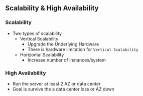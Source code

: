 ## Scalability & High Availability

### Scalability

- Two types of scalability
  - Vertical Scalability
    - Upgrade the Underlying Hardware
    - There is hardware limitation for `Vertical Scalability`
  - Horizontal Scalability
    - Increase number of instances/system

### High Availability

- Run the server at least 2 AZ or data center
- Goal is survive the a data center loss or AZ down
